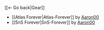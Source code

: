 [[← Go back|Gear]]

* [[Atlas Forever|Atlas-Forever]] by [Aaron00](https://github.com/BLCM/BLCMods/tree/master/Borderlands%202%20mods/Aaron0000)
* [[SnS Forever|SnS-Forever]] by [Aaron00](https://github.com/BLCM/BLCMods/tree/master/Borderlands%202%20mods/Aaron0000)